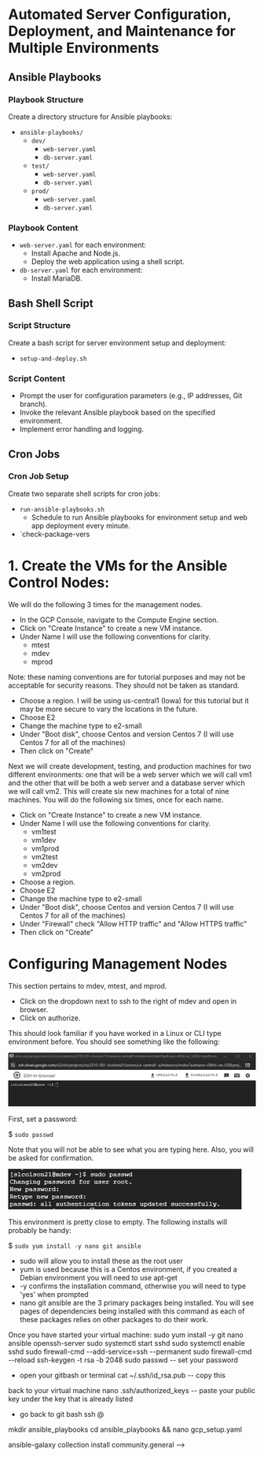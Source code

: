 # Automated Server Configuration, Deployment, and Maintenance for Multiple Environments

## Ansible Playbooks

### Playbook Structure

Create a directory structure for Ansible playbooks:

- `ansible-playbooks/`
  - `dev/`
    - `web-server.yaml`
    - `db-server.yaml`
  - `test/`
    - `web-server.yaml`
    - `db-server.yaml`
  - `prod/`
    - `web-server.yaml`
    - `db-server.yaml`

### Playbook Content

- `web-server.yaml` for each environment:
  - Install Apache and Node.js.
  - Deploy the web application using a shell script.
- `db-server.yaml` for each environment:
  - Install MariaDB.

## Bash Shell Script

### Script Structure

Create a bash script for server environment setup and deployment:

- `setup-and-deploy.sh`

### Script Content

- Prompt the user for configuration parameters (e.g., IP addresses, Git branch).
- Invoke the relevant Ansible playbook based on the specified environment.
- Implement error handling and logging.

## Cron Jobs

### Cron Job Setup

Create two separate shell scripts for cron jobs:

- `run-ansible-playbooks.sh`
  - Schedule to run Ansible playbooks for environment setup and web app deployment every minute.
- `check-package-vers



# 1. Create the VMs for the Ansible Control Nodes:
We will do the following 3 times for the management nodes. 

* In the GCP Console, navigate to the Compute Engine section.
* Click on "Create Instance" to create a new VM instance.
* Under Name I will use the following conventions for clarity. 
    * mtest
    * mdev
    * mprod

Note: these naming conventions are for tutorial purposes and may not be acceptable for security reasons. They should not be taken as standard.

* Choose a region. I will be using us-central1 (Iowa) for this tutorial but it may be more secure to vary the locations in the future. 
* Choose E2
* Change the machine type to e2-small
* Under "Boot disk", choose Centos and version Centos 7 (I will use Centos 7 for all of the machines)
* Then click on "Create"

Next we will create development, testing, and production machines for two different environments: one that will be a web server which we will call vm1 and the other that will be both a web server and a database server which we will call vm2. This will create six new machines for a total of nine machines. You will do the following six times, once for each name.

* Click on "Create Instance" to create a new VM instance.
* Under Name I will use the following conventions for clarity. 
    * vm1test
    * vm1dev
    * vm1prod
    * vm2test
    * vm2dev
    * vm2prod
* Choose a region.  
* Choose E2
* Change the machine type to e2-small
* Under "Boot disk", choose Centos and version Centos 7 (I will use Centos 7 for all of the machines)
* Under "Firewall" check "Allow HTTP traffic" and "Allow HTTPS traffic"
* Then click on "Create"


# Configuring Management Nodes
This section pertains to mdev, mtest, and mprod.
* Click on the dropdown next to ssh to the right of mdev and open in browser. 
* Click on authorize.

This should look familiar if you have worked in a Linux or CLI type environment before. You should see something like the following:

![CLI Interface](images/mdevCLIinterface.png)

First, set a password:

$ ```sudo passwd```

Note that you will not be able to see what you are typing here. Also, you will be asked for confirmation. 

![Set Password](images/SetPassword.png)

This environment is pretty close to empty. The following installs will probably be handy:

$ ```sudo yum install -y nano git ansible```

* sudo will allow you to install these as the root user
* yum is used because this is a Centos environment, if you created a Debian environment you will need to use apt-get
* -y confirms the installation command, otherwise you will need to type 'yes' when prompted
* nano git ansible are the 3 primary packages being installed. You will see pages of dependencies being installed with this command as each of these packages relies on other packages to do their work. 



Once you have started your virtual machine:
sudo yum install -y git nano ansible openssh-server
sudo systemctl start sshd
sudo systemctl enable sshd
sudo firewall-cmd --add-service=ssh --permanent
sudo firewall-cmd --reload
ssh-keygen -t rsa -b 2048
sudo passwd
 -- set your password

* open your gitbash or terminal 
cat ~/.ssh/id_rsa.pub
-- copy this 

back to your virtual machine
nano .ssh/authorized_keys
-- paste your public key under the key that is already listed

* go back to git bash
ssh <username>@<external ip>

mkdir ansible_playbooks
cd ansible_playbooks && nano gcp_setup.yaml

ansible-galaxy collection install community.general -->
